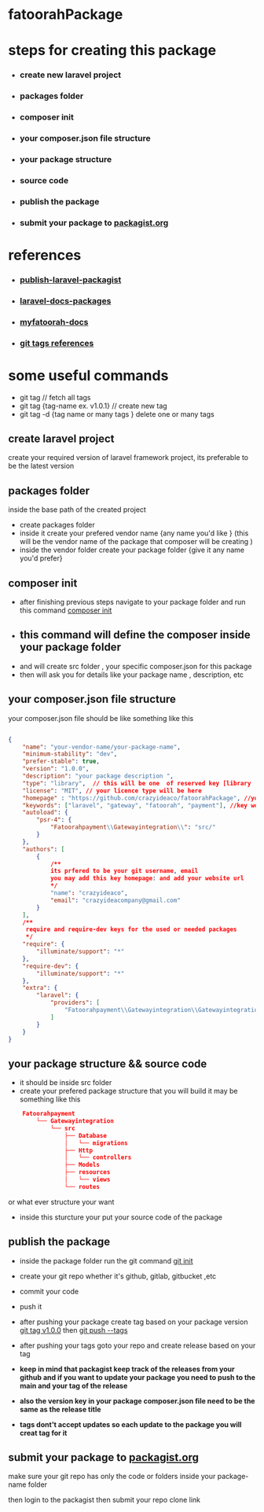 
# fatoorahPackage

</p>

# steps for creating this package

- ### create new laravel project
- ### packages folder
- ### composer init
- ### your composer.json file structure
- ### your package structure
- ### source code
- ### publish the package
- ### submit your package to [packagist.org](https://packagist.org/)

# references 
- ### [publish-laravel-packagist](https://pusher.com/tutorials/publish-laravel-packagist/#creating-the-bare-bones-of-the-package)

- ### [laravel-docs-packages](https://laravel.com/docs/10.x/packages)

- ### [myfatoorah-docs](https://docs.myfatoorah.com/docs)

- ### [git tags references](https://www.atlassian.com/git/tutorials/inspecting-a-repository/git-tag)

# some useful commands 
- git tag // fetch all tags 
- git tag {tag-name ex. v1.0.1} // create new tag
- git tag -d {tag name or many tags } delete one or many tags 

## create laravel project
create your required version of laravel framework project, its preferable to be the latest version

## packages folder 
inside the base path of the created project 
- create packages folder 
- inside it create your prefered vendor name {any name you'd like } (this will be the vendor name of the package that composer will be creating )
- inside the vendor folder create your package folder {give it any name you'd prefer} 

## composer init 
- after finishing previous steps navigate to your package folder and run this command [composer init](##composer-init)
- ## this command will define the composer inside your package folder 
- and will create src folder , your specific composer.json for this package
- then will ask you for details like your package name , description, etc 

##  your composer.json file structure

your composer.json file should be like something like this  

```json

{
    "name": "your-vendor-name/your-package-name",
    "minimum-stability": "dev",
    "prefer-stable": true,
    "version": "1.0.0",
    "description": "your package description ",
    "type": "library",  // this will be one  of reserved key [library , project , etc what ever your package type will be ]
    "license": "MIT", // your licence type will be here 
    "homepage" : "https://github.com/crazyideaco/fatoorahPackage", //your-package-github-repo link 
    "keywords": ["laravel", "gateway", "fatoorah", "payment"], //key words that want to be found with on packagist.org
    "autoload": {
        "psr-4": {
            "Fatoorahpayment\\Gatewayintegration\\": "src/"
        }
    },
    "authors": [
        {
            /** 
            its prfered to be your git username, email
            you may add this key homepage: and add your website url
            */ 
            "name": "crazyideaco", 
            "email": "crazyideacompany@gmail.com" 
        }
    ],
    /**
     require and require-dev keys for the used or needed packages 
     */ 
    "require": {
        "illuminate/support": "*"
    },
    "require-dev": {
        "illuminate/support": "*"
    },
    "extra": {
        "laravel": {
            "providers": [
                "Fatoorahpayment\\Gatewayintegration\\GatewayintegrationServiceProvider"
            ]
        }
    }
}

```


## your package structure && source code 

- it should be inside src folder
- create your prefered package structure that you will build 
it may be something like this
```json
    Fatoorahpayment
        └── Gatewayintegration
            └── src
                ├── Database
                │   └── migrations
                ├── Http
                │   └── controllers
                ├── Models
                ├── resources
                │   └── views
                └── routes


 ```
 or what ever structure your want 

 - inside this sturcture your put your source code of the package 



 ## publish the package 

- inside the package folder run the git command [git init](#publish-the-package)

- create your git repo whether it's github, gitlab, gitbucket ,etc 
- commit your code 
- push it 
- after pushing your package create tag based on your package version [git tag v1.0.0](#publish-the-package) then  [git push --tags](#publish-the-package)

- after pushing your tags goto your repo and create release based on your tag 

- **keep in mind that packagist keep track of the releases from your github and if you want to update your package you need to push to the main and your tag of the release**
 
- **also the version key in your package composer.json file need to be the same as the release title**

- **tags dont't accept updates so each update to the package you will creat tag for it**



## submit your package to [packagist.org](https://packagist.org/)

make sure your git repo has only the code or folders inside your package-name folder 

then login to the packagist then submit your repo clone link 